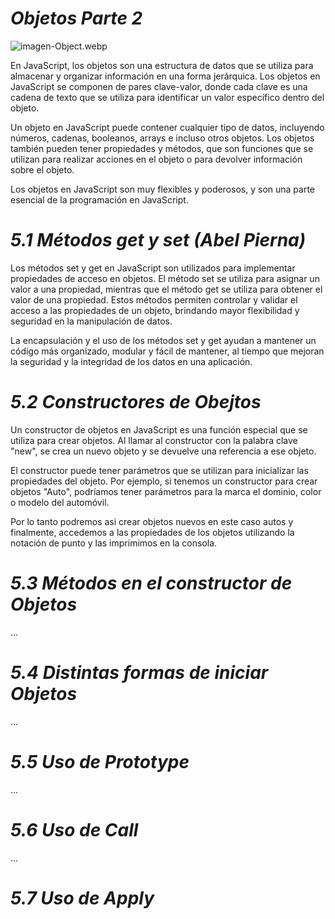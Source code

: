 # ***Objetos Parte 2***
![imagen-Object.webp](https://yeisondaza.com/static/85942c391309097cfa9e27acafc281d1/2bef9/1_rim5xncbxed_oszdsoknnq.png)

En JavaScript, los objetos son una estructura de datos que se utiliza para almacenar y organizar información en una forma jerárquica. Los objetos en JavaScript se componen de pares clave-valor, donde cada clave es una cadena de texto que se utiliza para identificar un valor específico dentro del objeto.

Un objeto en JavaScript puede contener cualquier tipo de datos, incluyendo números, cadenas, booleanos, arrays e incluso otros objetos. Los objetos también pueden tener propiedades y métodos, que son funciones que se utilizan para realizar acciones en el objeto o para devolver información sobre el objeto.

Los objetos en JavaScript son muy flexibles y poderosos, y son una parte esencial de la programación en JavaScript.

# *5.1 Métodos get y set (Abel Pierna)*
Los métodos set y get en JavaScript son utilizados para implementar propiedades de acceso en objetos. El método set se utiliza para asignar un valor a una propiedad, mientras que el método get se utiliza para obtener el valor de una propiedad. Estos métodos permiten controlar y validar el acceso a las propiedades de un objeto, brindando mayor flexibilidad y seguridad en la manipulación de datos.

La encapsulación y el uso de los métodos set y get ayudan a mantener un código más organizado, modular y fácil de mantener, al tiempo que mejoran la seguridad y la integridad de los datos en una aplicación.

# *5.2 Constructores de Obejtos*
Un constructor de objetos en JavaScript es una función especial que se utiliza para crear objetos. Al llamar al constructor con la palabra clave "new", se crea un nuevo objeto y se devuelve una referencia a ese objeto.

El constructor puede tener parámetros que se utilizan para inicializar las propiedades del objeto. Por ejemplo, si tenemos un constructor para crear objetos "Auto", podríamos tener parámetros para la marca el dominio, color o modelo del automóvil.

Por lo tanto podremos asi crear objetos nuevos en este caso autos y finalmente, accedemos a las propiedades de los objetos utilizando la notación de punto y las imprimimos en la consola.

# *5.3 Métodos en el constructor de Objetos*
...

# *5.4 Distintas formas de iniciar Objetos*
...

# *5.5 Uso de Prototype*
...

# *5.6 Uso de Call*
...

# *5.7 Uso de Apply*
